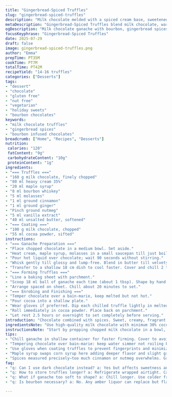 ```yaml
---
title: "Gingerbread-Spiced Truffles"
slug: "gingerbread-spiced-truffles"
description: "Milk chocolate melded with a spiced cream base, sweetened with maple syrup and molasses, enriched with bourbon and warming spices. Rolled into balls, chilled to firm, then coated in tempered chocolate and dusted with rich cocoa powder. About 14-16 pieces. Gluten, nut, egg free. Vegetarian. A twist on traditional spiced truffles using bourbon instead of rum and maple syrup swapping corn syrup for a deeper sweetness."
metaDescription: "Gingerbread-Spiced Truffles blend milk chocolate, warm spices, bourbon, maple syrup. Rolled, chilled, coated in chocolate, dusted with cocoa. Gluten & nut free treat."
ogDescription: "Milk chocolate ganache with bourbon, gingerbread spices. Rolled, chilled, coated in tempered chocolate, dusted cocoa for bittersweet finish. Gluten, nut, egg free sweet bites."
focusKeyphrase: "Gingerbread-Spiced Truffles"
date: 2025-07-29
draft: false
image: gingerbread-spiced-truffles.png
author: "Emma"
prepTime: PT35M
cookTime: PT7M
totalTime: PT42M
recipeYield: "14-16 truffles"
categories: ["Desserts"]
tags:
- "dessert"
- "chocolate"
- "gluten free"
- "nut free"
- "vegetarian"
- "holiday sweets"
- "bourbon chocolates"
keywords:
- "milk chocolate truffles"
- "gingerbread spices"
- "bourbon infused chocolates"
breadcrumb: ["Home", "Recipes", "Desserts"]
nutrition: 
 calories: "120"
 fatContent: "9g"
 carbohydrateContent: "10g"
 proteinContent: "1g"
ingredients:
- "=== Truffles ==="
- "160 g milk chocolate, finely chopped"
- "80 ml heavy cream 35%"
- "20 ml maple syrup"
- "8 ml bourbon whiskey"
- "5 ml molasses"
- "1 ml ground cinnamon"
- "1 ml ground ginger"
- "Pinch ground nutmeg"
- "5 ml vanilla extract"
- "40 ml unsalted butter, softened"
- "=== Coating ==="
- "100 g milk chocolate, chopped"
- "55 ml cocoa powder, sifted"
instructions:
- "=== Ganache Preparation ==="
- "Place chopped chocolate in a medium bowl. Set aside."
- "Heat cream, maple syrup, molasses in a small saucepan till just boiling. Off heat, add bourbon, cinnamon, ginger, nutmeg. Stir briefly. Add vanilla."
- "Pour hot liquid over chocolate; wait 90 seconds without stirring."
- "Whisk gently till glossy and lump-free. Blend in butter till velvety."
- "Transfer to a shallow 18 cm dish to cool faster. Cover and chill 2 to 3 hours until firm yet pliable."
- "=== Forming Truffles ==="
- "Line a baking sheet with parchment."
- "Scoop 18 ml ball of ganache each time (about 1 tbsp). Shape by hand quickly into rounds."
- "Arrange spaced on sheet. Chill about 20 minutes to set."
- "=== Enrobing and Finishing ==="
- "Temper chocolate over a bain-marie, keep melted but not hot."
- "Pour cocoa into a shallow plate."
- "Wear gloves if preferred. Dip each chilled truffle lightly in melted chocolate, roll between fingers to coat thinly."
- "Roll immediately in cocoa powder. Place back on parchment."
- "Let rest 2.5 hours or overnight to set completely before serving."
introduction: "Chocolate combined with spices. Sweet, creamy, fragrant. Maple syrup instead of common corn syrup, deeper flavor. Bourbon steps in replacing rum's sweetness with warmth and depth. Milk chocolate melts into creamy base. Ganache thickens cold, chill firm but not rock hard. Shape into neat spheres quickly before firm. Chocolate shell coats gently, dusted in cocoa for slightly bitter final note. Rest hours needed. Cold slows hands, making shaping a bit tricky. Don't rush the cool-down. Without eggs or nuts, gluten free. A simple sweet treat. Gingerbread spices make them special, festive vibes for no-fuss. Store cool, last days easily. Slices of texture: creamy, soft interior – delicate bite. Enjoy bits with coffee or tea midday, or bite-sized nibble. Short, sharp, seasonal flavors."
ingredientsNote: "Use high-quality milk chocolate with minimum 30% cocoa solids for rich flavor. Softened unsalted butter adds elegance to ganache texture. Maple syrup substitutes corn syrup adding a distinct sweetness and depth, avoid honey to keep flavors balanced. Bourbon whiskey introduces smoky warm notes, but any amber spirit can replace it. Ground cinnamon, ginger, and a pinch of nutmeg capture the gingerbread essence; keep spice measurements precise to avoid overpowering. Vanilla extract adds aroma layering. Cream 35% provides richness but don’t substitute with lower fat versions or ganache will be grainy. Coating chocolate needs tempered melting; if unavailable, melt gently off heat and cool slightly to avoid dull sheen. Cocoa powder for dusting should be sifted to prevent lumps on finished truffles."
instructionsNote: "Start by prepping chopped milk chocolate in a bowl, ready to receive hot liquid. Heat cream mixture just to boiling for perfect infusion of flavors; do not boil vigorously, gentle bubbles suffice. Remove immediately when boiling to preserve aroma. Pour infused cream slowly over chocolate and give one minute resting to soften chocolate without agitation. Whisk carefully for a glossy, even ganache. Incorporate softened butter at this stage for texture refinement. Cool ganache in a shallow container for faster chilling; cover to avoid surface drying. Once firm yet malleable, scoop ganache with a spoon or melon baller; shaping quickly in hands prevents melting. Chill after forming to hold shape before coating. Temper chocolate carefully over boiling water, stirring to smoothness without overheating. Dip chilled truffles swiftly, roll evenly in cocoa while chocolate is wet to give thin, crisp outer layer. Allow sufficient time to set final coating fully—overnight preferred for better texture. Gloving hands at coating stage helps prevent fingerprints and melting. Store chilled if not consumed soon."
tips:
- "Chill ganache in shallow container for faster firming. Cover to avoid crust forming on surface. Firm but pliable needed before shaping. Scooping by tablespoon helps portion consistent sizes, avoids melting hands too fast."
- "Tempering chocolate over bain-marie: keep water simmer not roiling boil. Remove from heat to stir. Aim for shiny glaze, snap texture on coating. Un-tempered chocolate dulls, soft shell. If no tempering tools, use gentle melt off heat, cool slightly before dipping."
- "Use gloves when coating truffles to prevent fingerprints and minimize heat transfer from hands. Dip quickly, roll thinly. Rolling in cocoa powder immediately after dipping gives thin, crispy finish. Sift cocoa powder to prevent lumps and uneven texture on surface."
- "Maple syrup swaps corn syrup here adding deeper flavor and slight grain but balances sweetness well. Avoid honey since it alters final taste and texture. Bourbon whiskey adds smoky warmth; can substitute with any amber spirit but affects taste profile strongly."
- "Spices measured precisely—too much cinnamon or nutmeg overwhelms. Ground ginger essential for that gingerbread note but mild. Vanilla extract added at end preserves aroma layering. Cream at 35% fat vital for ganache silkiness, lower fat yields grainy mixture."
faq:
- "q: Can I use dark chocolate instead? a: Yes but affects sweetness and texture. Dark chocolate more bitter, ganache thicker. Might need slight cream adjustment. Not same flavor profile since milk chocolate melts softer and adds creaminess."
- "q: How to store truffles longer? a: Refrigerate wrapped airtight. Can freeze but texture changes slightly. Thaw gently in fridge before serving. Keep away from strong odors. Room temp short term okay but risk melting, lose shape faster."
- "q: What if ganache too soft to shape? a: Chill longer. Use colder fridge section. Shallow dish chills faster than deep bowl. Avoid warming hands when shaping, oil in setters can help but alters coating adherence. Freeze briefly if needed but don’t let freeze solid."
- "q: Is bourbon necessary? a: No. Any amber liquor can replace but flavor shifts. Skip for no alcohol preference, add vanilla extra or little maple syrup to balance sweetness and warmth. Spirit imparts aroma but ganache still tasty without."

---
```

